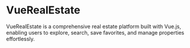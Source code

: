 # VueRealEstate
VueRealEstate is a comprehensive real estate platform built with Vue.js, enabling users to explore, search, save favorites, and manage properties effortlessly.
